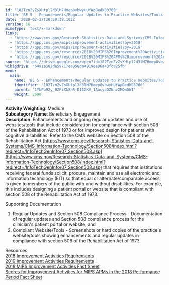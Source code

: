 ```yaml
---
id: '182TznZvZsXHtpl2d3lM7Hmep8vbwyHUfWpBedkB3760'
title: 'BE 5 - Enhancements/Regular Updates to Practice Websites/Tools that Also Include Considerations for Patients with Cognitive Disabilities'
date: '2020-02-27T20:50:39.102Z'
version: 16
mimeType: 'text/x-markdown'
links:
  - 'https://www.cms.gov/Research-Statistics-Data-and-Systems/CMS-Information-Technology/Section508/index.html?redirect=/InfoTechGenInfo/07_Section508.asp'
  - 'https://qpp.cms.gov/mips/improvement-activities?py=2018'
  - 'https://qpp.cms.gov/mips/improvement-activities?py=2019'
  - 'https://qpp.cms.gov/resource/2018%20MIPS%20Improvement%20Activities%20Fact%20Sheet'
  - 'https://qpp.cms.gov/resource/2018%20MIPS%20APMs%20improvement%20Activities%20scores%20fact%20sheet'
source: 'https://drive.google.com/open?id=182TznZvZsXHtpl2d3lM7Hmep8vbwyHUfWpBedkB3760'
wikigdrive: 'b491a582da59717ee958da4919ee86a43fce25fb'
menu:
  main:
    name: 'BE 5 - Enhancements/Regular Updates to Practice Websites/Tools that Also Include Considerations for Patients with Cognitive Disabilities'
    identifier: '182TznZvZsXHtpl2d3lM7Hmep8vbwyHUfWpBedkB3760'
    parent: '1YbPb92y_0ZPiXk8hR-D11GKV_1AacyaOZNnv2MQmDWI'
    weight: 2690
---
```





**Activity Weighting**: Medium  
**Subcategory Name**: Beneficiary Engagement  
**Description**: Enhancements and ongoing regular updates and use of websites/tools that include consideration for compliance with section 508 of the Rehabilitation Act of 1973 or for improved design for patients with cognitive disabilities. Refer to the CMS website on Section 508 of the Rehabilitation Act [https://www.cms.gov/Research-Statistics-Data-and-Systems/CMS-Information-Technology/Section508/index.html?redirect=/InfoTechGenInfo/07_Section508.asp](https://www.cms.gov/Research-Statistics-Data-and-Systems/CMS-Information-Technology/Section508/index.html?redirect=/InfoTechGenInfo/07_Section508.asp) that requires that institutions receiving federal funds solicit, procure, maintain and use all electronic and information technology (EIT) so that equal or alternate/comparable access is given to members of the public with and without disabilities. For example, this includes designing a patient portal or website that is compliant with section 508 of the Rehabilitation Act of 1973.




Supporting Documentation
1. Regular Updates and Section 508 Compliance Process - Documentation of regular updates and Section 508 compliance process for the clinician's patient portal or website; and 
2. Compliant Website/Tools - Screenshots or hard copies of the practice's website/tools showing enhancements and regular updates in compliance with section 508 of the Rehabilitation Act of 1973.




Resources  
[2018 Improvement Activities Requirements](https://qpp.cms.gov/mips/improvement-activities?py=2018)  
[2019 Improvement Activities Requirements](https://qpp.cms.gov/mips/improvement-activities?py=2019)  
[2018 MIPS Improvement Activities Fact Sheet](https://qpp.cms.gov/resource/2018%20MIPS%20Improvement%20Activities%20Fact%20Sheet)  
[Scores for Improvement Activities for MIPS APMs in the 2018 Performance Period Fact Sheet](https://qpp.cms.gov/resource/2018%20MIPS%20APMs%20improvement%20Activities%20scores%20fact%20sheet)
